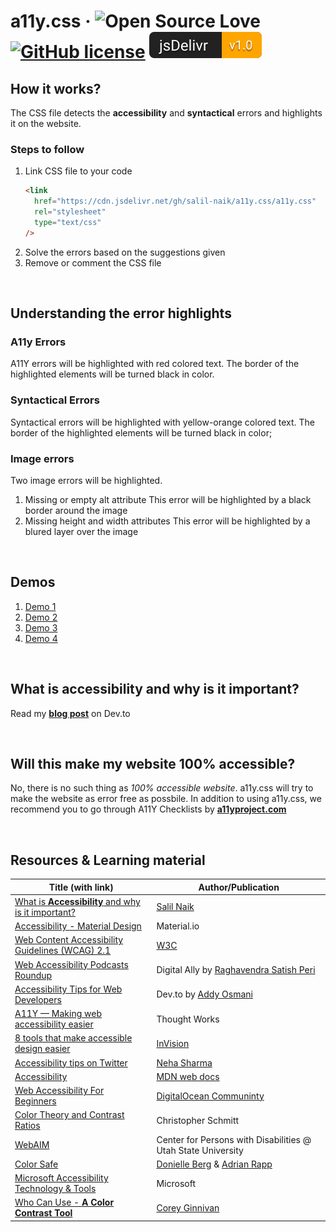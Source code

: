 # a11y.css &middot; ![Open Source Love](https://badges.frapsoft.com/os/v2/open-source.svg?v=103) [![GitHub license](https://img.shields.io/badge/license-MIT-blue.svg)](LICENSE) ![jsDelivr Hits](images/jsDelivr-new.svg)

## How it works?

The CSS file detects the <b>accessibility</b> and <b>syntactical</b> errors and highlights it on the website.

### Steps to follow

1. Link CSS file to your code
   ```html
   <link
     href="https://cdn.jsdelivr.net/gh/salil-naik/a11y.css/a11y.css"
     rel="stylesheet"
     type="text/css"
   />
   ```
2. Solve the errors based on the suggestions given
3. Remove or comment the CSS file

<br>

## Understanding the error highlights

### A11y Errors

A11Y errors will be highlighted with red colored text. The border of the highlighted elements will be turned black in color.

### Syntactical Errors

Syntactical errors will be highlighted with yellow-orange colored text. The border of the highlighted elements will be turned black in color;

### Image errors

Two image errors will be highlighted.

1. Missing or empty alt attribute
   This error will be highlighted by a black border around the image
2. Missing height and width attributes
   This error will be highlighted by a blured layer over the image

<br />

## Demos

1. [Demo 1](https://salil-naik.github.io/a11y-demo/demo-1/index.html)
1. [Demo 2](https://salil-naik.github.io/a11y-demo/demo-2/index.html)
1. [Demo 3](https://salil-naik.github.io/a11y-demo/demo-3/index.html)
1. [Demo 4](https://livio30.github.io/)

<br />

## What is <b>accessibility</b> and why is it important?

Read my **[blog post](https://dev.to/salilnaik/what-is-web-a11y-and-why-is-it-important-4fic)** on Dev.to

<br />

## Will this make my website 100% accessible?

No, there is no such thing as <i>100% accessible website</i>. a11y.css will try to make the website as error free as possbile. In addition to using a11y.css, we recommend you to go through A11Y Checklists by <a href="https://www.a11yproject.com/checklist/"><b>a11yproject.com</b></a>

<br />

## Resources & Learning material

| Title (with link)                                                                                                            | Author/Publication                                                                         |
| ---------------------------------------------------------------------------------------------------------------------------- | ------------------------------------------------------------------------------------------ |
| [What is **Accessibility** and why is it important?](https://dev.to/salilnaik/what-is-web-a11y-and-why-is-it-important-4fic) | [Salil Naik](https://twitter.com/__salil_naik__)                                           |
| [Accessibility - Material Design](https://material.io/design/usability/accessibility.html)                                   | Material.io                                                                                |
| [Web Content Accessibility Guidelines (WCAG) 2.1](https://www.w3.org/TR/WCAG21/)                                             | [W3C](https://www.w3.org/)                                                                 |
| [Web Accessibility Podcasts Roundup](https://www.digitala11y.com/web-accessibility-podcasts-rountup/)                        | Digital Ally by [Raghavendra Satish Peri](https://www.digitala11y.com/author/digitala11y/) |
| [Accessibility Tips for Web Developers](https://dev.to/addyosmani/accessibility-tips-for-web-developers-4cn0)                | Dev.to by [Addy Osmani](https://dev.to/addyosmani)                                         |
| [A11Y — Making web accessibility easier](https://www.thoughtworks.com/podcasts/a11y)                                         | Thought Works                                                                              |
| [8 tools that make accessible design easier](https://www.invisionapp.com/inside-design/accessibility-tools/)                 | [InVision](https://www.invisionapp.com/)                                                   |
| [Accessibility tips on Twitter](https://twitter.com/a11ytips1)                                                               | [Neha Sharma](https://twitter.com/hellonehha)                                              |
| [Accessibility](https://developer.mozilla.org/en-US/docs/Learn/Accessibility)                                                | [MDN web docs](https://developer.mozilla.org/en-US/docs/Learn/Accessibility)               |
| [Web Accessibility For Beginners](https://www.digitalocean.com/community/tutorials/web-accessibility-for-beginners)          | [DigitalOcean Communinty](https://www.digitalocean.com/community)                          |
| [Color Theory and Contrast Ratios](https://www.24a11y.com/2019/color-theory-and-contrast-ratios/)                            | Christopher Schmitt                                                                        |
| [WebAIM](https://webaim.org/)                                                                                                | Center for Persons with Disabilities @ Utah State University                               |
| [Color Safe](http://colorsafe.co/)                                                                                           | [Donielle Berg](http://donielleberg.com/) & [Adrian Rapp](http://adrianrapp.com/)          |
| [Microsoft Accessibility Technology & Tools](https://www.microsoft.com/en-us/accessibility)                                  | Microsoft                                                                                  |
| [Who Can Use - **A Color Contrast Tool**](https://whocanuse.com/)                                                            | [Corey Ginnivan](https://corey.ginnivan.net/)                                              |
